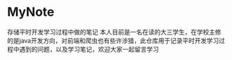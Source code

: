 # MyNote
存储平时开发学习过程中做的笔记
本人目前是一名在读的大三学生，在学校主修的是java开发方向，对前端和爬虫也有些许涉猎，此仓库用于记录平时开发学习过程中遇到的问题，以及学习笔记，欢迎大家一起留言学习
